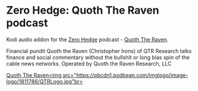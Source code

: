 Zero Hedge: Quoth The Raven podcast
=============================

Kodi audio addon for the <a href="http://zerohedge.com/">Zero Hedge</a> podcast - <a href="www.zerohedge.com/users/quoth-raven">Quoth The Raven</a>.<br>

Financial pundit Quoth the Raven (Christopher Irons) of QTR Research talks finance and social commentary without the bullshit or long bias spin of the cable news networks. Operated by Quoth the Raven Research, LLC<br>

<a href="www.zerohedge.com">Quoth The Raven<img src="https://pbcdn1.podbean.com/imglogo/image-logo/1811786/QTRLogo.jpg"br>